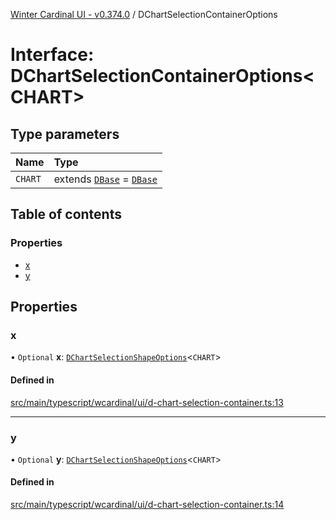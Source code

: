 [Winter Cardinal UI - v0.374.0](../index.md) / DChartSelectionContainerOptions

# Interface: DChartSelectionContainerOptions\<CHART\>

## Type parameters

| Name | Type |
| :------ | :------ |
| `CHART` | extends [`DBase`](../classes/DBase.md) = [`DBase`](../classes/DBase.md) |

## Table of contents

### Properties

- [x](DChartSelectionContainerOptions.md#x)
- [y](DChartSelectionContainerOptions.md#y)

## Properties

### x

• `Optional` **x**: [`DChartSelectionShapeOptions`](DChartSelectionShapeOptions.md)\<`CHART`\>

#### Defined in

[src/main/typescript/wcardinal/ui/d-chart-selection-container.ts:13](https://github.com/winter-cardinal/winter-cardinal-ui/blob/v0.310.1/src/main/typescript/wcardinal/ui/d-chart-selection-container.ts#L13)

___

### y

• `Optional` **y**: [`DChartSelectionShapeOptions`](DChartSelectionShapeOptions.md)\<`CHART`\>

#### Defined in

[src/main/typescript/wcardinal/ui/d-chart-selection-container.ts:14](https://github.com/winter-cardinal/winter-cardinal-ui/blob/v0.310.1/src/main/typescript/wcardinal/ui/d-chart-selection-container.ts#L14)
